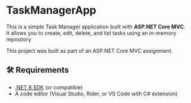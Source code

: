 # TaskManagerApp

This is a simple Task Manager application built with **ASP.NET Core MVC**.  
It allows you to create, edit, delete, and list tasks using an in-memory repository

This project was built as part of an ASP.NET Core MVC assignment.

## 🛠️ Requirements
- [.NET 8 SDK](https://dotnet.microsoft.com/download) (or compatible)  
- A code editor (Visual Studio, Rider, or VS Code with C# extension)  
